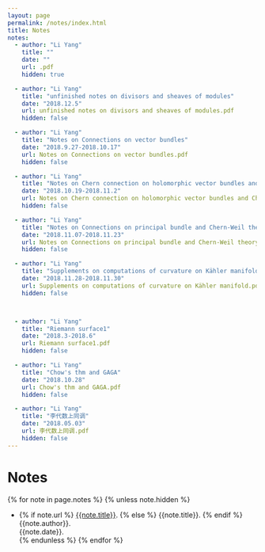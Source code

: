 ```yaml
---
layout: page
permalink: /notes/index.html
title: Notes
notes:
  - author: "Li Yang"
    title: ""
    date: ""
    url: .pdf
    hidden: true

  - author: "Li Yang"
    title: "unfinished notes on divisors and sheaves of modules"
    date: "2018.12.5"
    url: unfinished notes on divisors and sheaves of modules.pdf
    hidden: false

  - author: "Li Yang"
    title: "Notes on Connections on vector bundles"
    date: "2018.9.27-2018.10.17"
    url: Notes on Connections on vector bundles.pdf
    hidden: false

  - author: "Li Yang"
    title: "Notes on Chern connection on holomorphic vector bundles and Chern class"
    date: "2018.10.19-2018.11.2"
    url: Notes on Chern connection on holomorphic vector bundles and Chern class.pdf
    hidden: false

  - author: "Li Yang"
    title: "Notes on Connections on principal bundle and Chern-Weil theory"
    date: "2018.11.07-2018.11.23"
    url: Notes on Connections on principal bundle and Chern-Weil theory.pdf
    hidden: false

  - author: "Li Yang"
    title: "Supplements on computations of curvature on Kähler manifold"
    date: "2018.11.28-2018.11.30"
    url: Supplements on computations of curvature on Kähler manifold.pdf
    hidden: false



  - author: "Li Yang"
    title: "Riemann surface1"
    date: "2018.3-2018.6"
    url: Riemann surface1.pdf
    hidden: false

  - author: "Li Yang"
    title: "Chow's thm and GAGA"
    date: "2018.10.28"
    url: Chow's thm and GAGA.pdf
    hidden: false

  - author: "Li Yang"
    title: "李代数上同调"
    date: "2018.05.03"
    url: 李代数上同调.pdf
    hidden: false
---
```


# Notes

{% for note in page.notes %}
{% unless note.hidden %}
  - {% if note.url %} [{{note.title}}]({{note.url}}).
    {% else %} {{note.title}}.
    {% endif %}<br>
    {{note.author}}.<br>
    {{note.date}}.<br>
{% endunless %}
{% endfor %}



